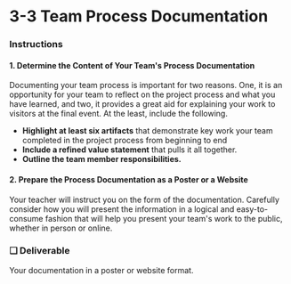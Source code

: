 # 3-3 Team Process Documentation

### Instructions

#### 1. Determine the Content of Your Team's Process Documentation

Documenting your team process is important for two reasons. One, it is an opportunity for your team to reflect on the project process and what you have learned, and two, it provides a great aid for explaining your work to visitors at the final event. At the least, include the following. 

* **Highlight at least six artifacts** that demonstrate key work your team completed in the project process from beginning to end
* **Include a refined value statement** that pulls it all together.
* **Outline the team member responsibilities.**

#### 2. Prepare the Process Documentation as a Poster or a Website

Your teacher will instruct you on the form of the documentation. Carefully consider how you will present the information in a logical and easy-to-consume fashion that will help you present your team's work to the public, whether in person or online.

### **❏ Deliverable**

 Your documentation in a poster or website format.

